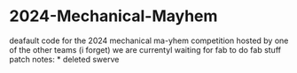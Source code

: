# 2024-Mechanical-Mayhem
deafault code for the 2024 mechanical ma-yhem competition hosted by one of the other teams (i forget)
we are currentyl waiting for fab to do fab stuff
patch notes: 
    * deleted swerve


